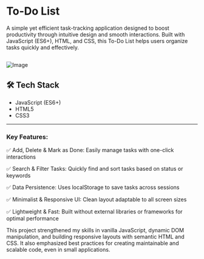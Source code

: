 <div>
<h1 align="left">To-Do List</h1>

<p>
A simple yet efficient task-tracking application designed to boost productivity through intuitive design and smooth interactions. Built with JavaScript (ES6+), HTML, and CSS, this To-Do List helps users organize tasks quickly and effectively.
</p>

##

![Image](https://github.com/user-attachments/assets/60dcc958-2850-4bbb-9275-5f8ed538600a)


## 🛠️ Tech Stack

- JavaScript (ES6+)
- HTML5
- CSS3

---



<h3>Key Features: </h3>

✅ Add, Delete & Mark as Done: Easily manage tasks with one-click interactions

✅ Search & Filter Tasks: Quickly find and sort tasks based on status or keywords

✅ Data Persistence: Uses localStorage to save tasks across sessions

✅ Minimalist & Responsive UI: Clean layout adaptable to all screen sizes

✅ Lightweight & Fast: Built without external libraries or frameworks for optimal performance


<p>This project strengthened my skills in vanilla JavaScript, dynamic DOM manipulation, and building responsive layouts with semantic HTML and CSS. It also emphasized best practices for creating maintainable and scalable code, even in small applications.</p>

##




